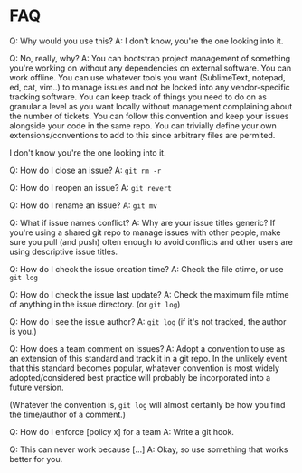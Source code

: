 # FAQ

Q: Why would you use this?
A: I don't know, you're the one looking into it.

Q: No, really, why?
A: You can bootstrap project management of something you're working on 
   without any dependencies on external software. You can work offline. 
   You can use whatever tools you want (SublimeText, notepad, ed, cat,
   vim..) to manage issues and not be locked into any vendor-specific
   tracking software. You can keep track of things you need to do on 
   as granular a level as you want locally without management complaining 
   about the number of tickets. You can follow this convention and keep your
   issues alongside your code in the same repo. You can trivially define 
   your own extensions/conventions to add to this since arbitrary files 
   are permited.
   
   I don't know you're the one looking into it.

Q: How do I close an issue?
A: `git rm -r`

Q: How do I reopen an issue?
A: `git revert`

Q: How do I rename an issue?
A: `git mv`

Q: What if issue names conflict?
A: Why are your issue titles generic? If you're using a shared git repo
   to manage issues with other people, make sure you pull (and push) often 
   enough to avoid conflicts and other users are using descriptive issue
   titles.

Q: How do I check the issue creation time?
A: Check the file ctime, or use `git log`

Q: How do I check the issue last update?
A: Check the maximum file mtime of anything in the issue directory. 
   (or `git log`)

Q: How do I see the issue author?
A: `git log` (if it's not tracked, the author is you.)

Q: How does a team comment on issues?
A: Adopt a convention to use as an extension of this standard and track it
   in a git repo. In the unlikely event that this standard becomes popular,
   whatever convention is most widely adopted/considered best practice will 
   probably be incorporated into a future version.

   (Whatever the convention is, `git log` will almost certainly be how 
    you find the time/author of a comment.)


Q: How do I enforce [policy x] for a team
A: Write a git hook.

Q: This can never work because [...]
A: Okay, so use something that works better for you.
